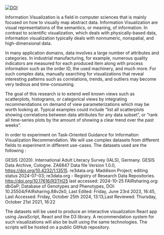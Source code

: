 [![DOI](https://zenodo.org/badge/898487656.svg)](https://zenodo.org/badge/latestdoi/898487656)

Information Visualization is a field in computer sciences that is mainly focused on how to visually map abstract data. Information Visualization are visual representations of the semantics, or meaning, of information. In contrast to scientific visualization, which deals with physically-based data, information visualization typically deals with nonnumeric, nonspatial, and high-dimensional data.

In many application domains, data involves a large number of attributes and categories. In industrial manufacturing, for example, numerous quality indicators are measured for each produced item along with process information such as the order ID, the used machinery, and much more. For such complex data, manually searching for visualizations that reveal interesting patterns such as correlations, trends, and outliers may become very tedious and time-consuming.

The goal of this research is to extend well known views such as scatterplots, histograms, or categorical views by integrating recommendations on demand of view parameterizations which may be worth looking at. Typical examples could include “list all scatterplots showing correlations between data attributes for any data subset”, or “rank all time-series plots by the amount of showing a clear trend over the past weeks”.

In order to experiment on Task-Oriented Guidance for Information Visualization Recommendation. We will use complex datasets from different fields to experiment in different use-cases. The datasets used are the following : 

GESIS (2020). International Adult Literacy Survey (IALS), Germany. GESIS Data Archive, Cologne. ZA6847 Data file Version 1.0.0, https://doi.org/10.4232/1.13515.
re3data.org: Maddison Project; editing status 2024-07-03; re3data.org - Registry of Research Data Repositories. http://doi.org/10.17616/R3TH25 last accessed: 2024-10-25 
FAIRsharing.org: dbGaP; Database of Genotypes and Phenotypes, DOI: 10.25504/FAIRsharing.88v2k0, Last Edited: Friday, June 23rd 2023, 16:45, Last Accessed: Friday, October 25th 2024, 13:13,Last Reviewed: Thursday, October 21st 2021, 16:22 

The datasets will be used to produce an interactive visualization React app using JavaScript, React and the D3 library. A recommendation system for such visualizations will also be built using the same technologies. The scripts will be hosted on a public GitHub repository.

